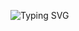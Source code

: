 ![Typing SVG](https://readme-typing-svg.herokuapp.com/?lines=Welcome+To+Source+X-dark!;مرحبا+بك+في+سورس+اكس!;كل+الجديد+والحصري!)
</p></p>
